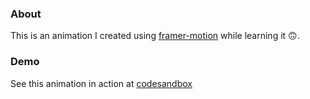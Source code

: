 ### About
This is an animation I created using [framer-motion](https://www.framer.com/motion) while learning it 🙃.

### Demo
See this animation in action at [codesandbox](https://codesandbox.io/s/busy-wu-g5gcvs)